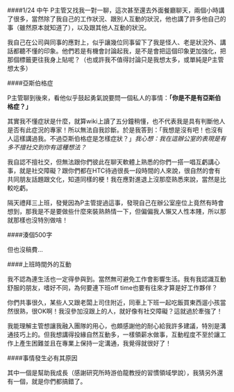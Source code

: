 ####1/24 中午
P主管又找我一對一聊，這次甚至還去外面餐廳聊天，兩個小時講了很多，當然除了我自己的工作狀況、跟別人互動的狀況，他也講了許多他自己的事（雖然原本就知道了），以及跟其他人互動的狀況。

我自己在公司與同事的應對上，似乎讓幾位同事留下了我是怪人、老是狀況外、講話都聽不懂的印象。他們若是有機會討論起我，是不是會把這個印象更加強化，把那個標籤更往我身上貼呢？（也或許我不值得討論只是我想太多，或單純是P主管想太多）



####亞斯伯格症

P主管聊到後來，看他似乎鼓起勇氣說要問一個私人的事情：__「你是不是有亞斯伯格症？」__

其實我不懂症狀是什麼，就算wiki上讀了五分鐘稍懂，也不代表我是具有判斷他人是否有此症況的專家！所以無法自我診斷。於是我答到：「我想是沒有吧！也沒有人這樣講過我。不過亞斯伯格症是怎樣症狀？」_我心想：我在這辦公室的表現是有多不擅社交到你有這種想法？_

我自認不擅社交，但無法跟你們彼此在聊天軟體上熟悉的你們一搭一唱互虧講心事，就是社交障礙？跟你們都在HTC待過很長一段時間的人來說，很自然的會有共同朋友話題跟文化，知道同樣的梗！我在應對進退上沒那麼熟悉來說，當然是比較吃虧。

隔天禮拜三上班，發覺因為P主管提過這事，發現自己在辦公室座位上竟然有時會想到，那我是不是要做些什麼來裝熟熱情一下，但偏偏我人懶又人性本賤，所以那就那樣也沒特別做啥！


####湊個500字

但也沒稿費...

####上班時間外的互動

我不認為連生活也一定得參與到。當然無可避免工作會影響生活。我有我認識互動舒服的朋友，嗜好不同，為何要連下班off time也要有往來才算是好工作夥伴？

你們共事很久，某些人又跟老闆上司住附近，同車上下班一起吃飯買東西遛小孩當然很熟，很OK啊！我沒參加沒跟上的人，就好像有社交障礙？這就過於牽強了！

我能理解主管想讓我融入團隊的用心，也頗感謝他的耐心給我許多建議，特別是溝通技巧上的。但我想講得投緣自然互動多，一樣領薪水做事，互動程度不至於讓工作上產生困難並且在專業上保持一定溝通，我覺得就很好了！

####事情發生必有其原因

其中一個是幫助我成長（感謝研究所時游伯龍教授的習慣領域學說），我猜另外還有一個，就是你們都搞錯了。
